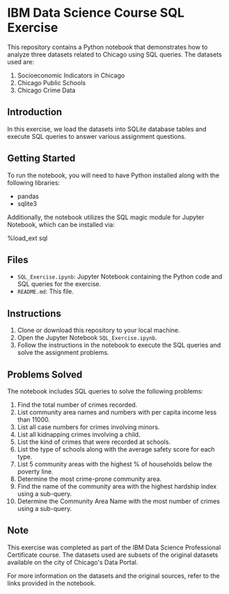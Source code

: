 # IBM Data Science Course SQL Exercise

This repository contains a Python notebook that demonstrates how to analyze three datasets related to Chicago using SQL queries. The datasets used are:

1. Socioeconomic Indicators in Chicago
2. Chicago Public Schools
3. Chicago Crime Data

## Introduction

In this exercise, we load the datasets into SQLite database tables and execute SQL queries to answer various assignment questions.

## Getting Started

To run the notebook, you will need to have Python installed along with the following libraries:

- pandas
- sqlite3

Additionally, the notebook utilizes the SQL magic module for Jupyter Notebook, which can be installed via:

%load_ext sql


## Files

- `SQL_Exercise.ipynb`: Jupyter Notebook containing the Python code and SQL queries for the exercise.
- `README.md`: This file.

## Instructions

1. Clone or download this repository to your local machine.
2. Open the Jupyter Notebook `SQL_Exercise.ipynb`.
3. Follow the instructions in the notebook to execute the SQL queries and solve the assignment problems.

## Problems Solved

The notebook includes SQL queries to solve the following problems:

1. Find the total number of crimes recorded.
2. List community area names and numbers with per capita income less than 11000.
3. List all case numbers for crimes involving minors.
4. List all kidnapping crimes involving a child.
5. List the kind of crimes that were recorded at schools.
6. List the type of schools along with the average safety score for each type.
7. List 5 community areas with the highest % of households below the poverty line.
8. Determine the most crime-prone community area.
9. Find the name of the community area with the highest hardship index using a sub-query.
10. Determine the Community Area Name with the most number of crimes using a sub-query.

## Note

This exercise was completed as part of the IBM Data Science Professional Certificate course. The datasets used are subsets of the original datasets available on the city of Chicago's Data Portal.

For more information on the datasets and the original sources, refer to the links provided in the notebook.

